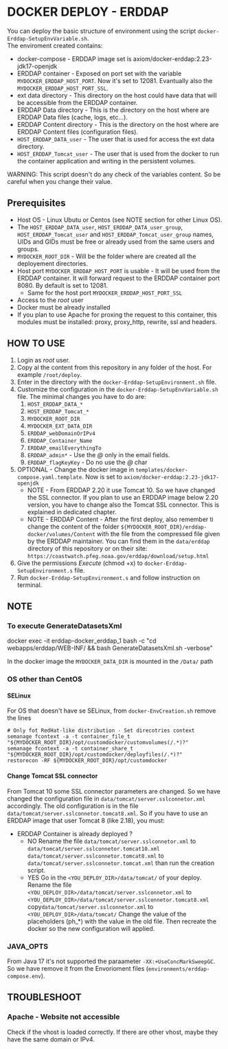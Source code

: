 # DOCKER DEPLOY - ERDDAP
You can deploy the basic structure of environment using the script `docker-Erddap-SetupEnvVariable.sh`.  
The enviroment created contains: 

* docker-compose - ERDDAP image set is axiom/docker-erddap:2.23-jdk17-openjdk  
* ERDDAP container - Exposed on port set with the variable `MYDOCKER_ERDDAP_HOST_PORT`. Now it's set to 12081. Evantually also the `MYDOCKER_ERDDAP_HOST_PORT_SSL`.
* ext data directory - This directory on the host could have data that will be accessible from the ERDDAP container.
* ERDDAP Data directory - This is the directory on the host where are ERDDAP Data files (cache, logs, etc...).
* ERDDAP Content directory - This is the directory on the host where are ERDDAP Content files (configuration files).
* `HOST_ERDDAP_DATA_user` -  The user that is used for access the ext data directory.
*  `HOST_ERDDAP_Tomcat_user` - The user that is used from the docker to run the container application and writing in the persistent volumes.
  
WARNING: This script doesn't do any check of the variables content. So be careful when you change their value.

## Prerequisites
* Host OS - Linux Ubutu or Centos (see NOTE section for other Linux OS).
* The `HOST_ERDDAP_DATA_user`, `HOST_ERDDAP_DATA_user_group`, `HOST_ERDDAP_Tomcat_user` and `HOST_ERDDAP_Tomcat_user_group` names, UIDs and GIDs must be free or already used from the same users and groups.
* `MYDOCKER_ROOT_DIR` - Will be the folder where are created all the deployement directories.
* Host port `MYDOCKER_ERDDAP_HOST_PORT` is usable - It will be used from the ERDDAP container. It will forward request to the ERDDAP container port 8080. By default is set to 12081.
    * Same for the host port `MYDOCKER_ERDDAP_HOST_PORT_SSL` 
* Access to the *root* user
* Docker must be already installed
* If you plan to use Apache for proxing the request to this container, this modules must be installed: proxy, proxy_http, rewrite, ssl and headers.

## HOW TO USE
1. Login as *root* user.
2. Copy al the content from this repository in any folder of the host. For example `/root/deploy`. 
3. Enter in the directory with the `docker-Erddap-SetupEnvironment.sh` file.
4. Customize the configuration in the `docker-Erddap-SetupEnvVariable.sh` file. The minimal changes you have to do are:
    1. `HOST_ERDDAP_DATA_*`
    2. `HOST_ERDDAP_Tomcat_*`
    3. `MYDOCKER_ROOT_DIR`
    4. `MYDOCKER_EXT_DATA_DIR`
    5. `ERDDAP_webDomainOrIPv4`
    6. `ERDDAP_Container_Name`
    4. `ERDDAP_emailEverythingTo`
    5. `ERDDAP_admin*` - Use the *@* only in the email fields.
    6. `ERDDAP_flagKeyKey` - Do no use the *@* char
5. OPTIONAL - Change the docker image in `templates/docker-compose.yaml.template`. Now is set to `axiom/docker-erddap:2.23-jdk17-openjdk`
    * NOTE - From ERDDAP 2.20 it use Tomcat 10. So we have changed the SSL connector. If you plan to use an ERDDAP image below 2.20 version, you have to change also the Tomcat SSL connector. This is explained in dedicated chapter.
    * NOTE - ERDDAP Content - After the first deploy, also remember ti change the content of the folder `${MYDOCKER_ROOT_DIR}/erddap-docker/volumes/Content` with the file from the compressed file given by the ERDDAP maintainer. You can find them in the `data/erddap` directory of this repository or on their site: `https://coastwatch.pfeg.noaa.gov/erddap/download/setup.html`
6. Give the permissions *Execute* (chmod +x) to `docker-Erddap-SetupEnvironment.s` file.
7. Run `docker-Erddap-SetupEnvironment.s` and follow instruction on terminal.

## NOTE
### To execute GenerateDatasetsXml
docker exec -it erddap-docker_erddap_1 bash -c "cd webapps/erddap/WEB-INF/ && bash GenerateDatasetsXml.sh -verbose"

In the docker image the `MYDOCKER_DATA_DIR` is mounted in the `/Data/` path

### OS other than CentOS
#### SELinux
For OS that doesn't have se SELinux, from `docker-EnvCreation.sh` remove the lines 

    # Only fot RedHat-like distribution - Set direcotries context
    semanage fcontext -a -t container_file_t "${MYDOCKER_ROOT_DIR}/opt/customdocker/customvolumes(/.*)?"
    semanage fcontext -a -t container_share_t "${MYDOCKER_ROOT_DIR}/opt/customdocker/deployfiles(/.*)?"
    restorecon -RF ${MYDOCKER_ROOT_DIR}/opt/customdocker

#### Change Tomcat SSL connector 
From Tomcat 10 some SSL connector parameters are changed. So we have changed the configuration file in `data/tomcat/server.sslconnetor.xml` accordingly.
The old configuration is in the file `data/tomcat/server.sslconnetor.tomcat8.xml`.
So if you have to use an ERDDAP image that user Tomcat 8 (like 2.18), you must:

* ERDDAP Container is already deployed ?
    * NO
    Rename the file 
    `data/tomcat/server.sslconnetor.xml` to `data/tomcat/server.sslconnetor.tomcat10.xml`
    `data/tomcat/server.sslconnetor.tomcat8.xml` to `data/tomcat/server.sslconnetor.tomcat.xml`
    than run the creation script.
    * YES
    Go in the `<YOU_DEPLOY_DIR>/data/tomcat/` of your deploy. Rename the file 
    `<YOU_DEPLOY_DIR>/data/tomcat/server.sslconnetor.xml` to `<YOU_DEPLOY_DIR>/data/tomcat/server.sslconnetor.tomcat8.xml`
    copy`data/tomcat/server.sslconnetor.xml` to `<YOU_DEPLOY_DIR>/data/tomcat/`
    Change the value of the placeholders (ph_*) with the value in the old file.
    Then recreate the docker so the new configuration will applied.

### JAVA_OPTS
From Java 17 it's not supported the paraameter `-XX:+UseConcMarkSweepGC`. So we have remove it from the Envorioment files (`environments/erddap-compose.env`).

## TROUBLESHOOT
### Apache - Website not accessible
Check if the vhost is loaded correctly. If there are other vhost, maybe they have the same domain or IPv4.

